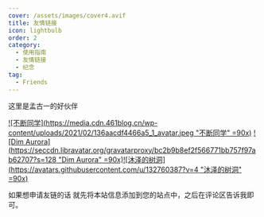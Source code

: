 ```yaml
---
cover: /assets/images/cover4.avif
title: 友情链接
icon: lightbulb
order: 2
category:
  - 使用指南
  - 友情链接
  - 纪念
tag:
  - Friends
---
```


这里是孟古一的好伙伴

[![不断同学](https://media.cdn.461blog.cn/wp-content/uploads/2021/02/136aacdf4466a5_1_avatar.jpeg "不断同学" =90x)](https://www.461blog.cn/) [![Dim Aurora](https://seccdn.libravatar.org/gravatarproxy/bc2b9b8ef2f566771bb757f97ab62707?s=128 "Dim Aurora" =90x)](https://www.dimaurora.com/)[![沐泽的树洞](https://avatars.githubusercontent.com/u/132760387?v=4 "沐泽的树洞" =90x)](https://zelihole.github.io/)

如果想申请友链的话
就先将本站信息添加到您的站点中，之后在评论区告诉我即可。